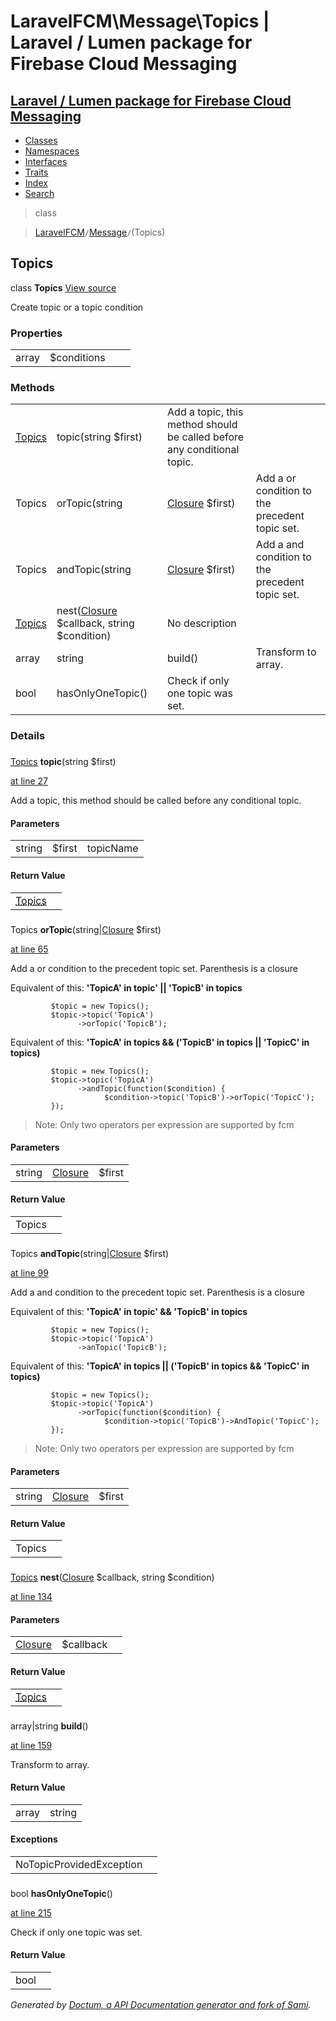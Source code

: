 # LaravelFCM\Message\Topics | Laravel / Lumen package for Firebase Cloud Messaging    

## [Laravel / Lumen package for Firebase Cloud Messaging](../../index.md)

- [Classes](../../classes.md)
- [Namespaces](../../namespaces.md)
- [Interfaces](../../interfaces.md)
- [Traits](../../traits.md)
- [Index](../../doc-index.md)
- [Search](../../search.md)

>class

>    [LaravelFCM](../../LaravelFCM.md)` / `[Message](../../LaravelFCM/Message.md)` / `(Topics)
## Topics

class **Topics** [View source](https://github.com/code-lts/Laravel-FCM/blob/main/src/Message/Topics.php)



Create topic or a topic condition


### Properties

|   |   |   |   |
|---|---|---|---|
|<a name="property_conditions"></a> array|$conditions|||
### Methods

|   |   |   |   |
|---|---|---|---|
|[<abbr title="LaravelFCM\Message\Topics">Topics</abbr>](../../LaravelFCM/Message/Topics.md)|<a name="#method_topic"></a>topic(string $first)|Add a topic, this method should be called before any conditional topic.||
|Topics|<a name="#method_orTopic"></a>orTopic(string|[Closure](https://www.php.net/Closure) $first)|Add a or condition to the precedent topic set.||
|Topics|<a name="#method_andTopic"></a>andTopic(string|[Closure](https://www.php.net/Closure) $first)|Add a and condition to the precedent topic set.||
|[<abbr title="LaravelFCM\Message\Topics">Topics</abbr>](../../LaravelFCM/Message/Topics.md)|<a name="#method_nest"></a>nest([Closure](https://www.php.net/Closure) $callback, string $condition)|No description||
|array|string|<a name="#method_build"></a>build()|Transform to array.||
|bool|<a name="#method_hasOnlyOneTopic"></a>hasOnlyOneTopic()|Check if only one topic was set.||


### Details
<a name id="method_topic"></a>

### 
 [<abbr title="LaravelFCM\Message\Topics">Topics</abbr>](../../LaravelFCM/Message/Topics.md) **topic**(string $first)

[at line 27](https://github.com/code-lts/Laravel-FCM/blob/main/src/Message/Topics.php#L27)

Add a topic, this method should be called before any conditional topic.        

#### Parameters

|   |   |   |
|---|---|---|
|string|$first|topicName

#### Return Value

|   |   |
|---|---|
|[<abbr title="LaravelFCM\Message\Topics">Topics</abbr>](../../LaravelFCM/Message/Topics.md)|

<a name id="method_orTopic"></a>

### 
 Topics **orTopic**(string|[Closure](https://www.php.net/Closure) $first)

[at line 65](https://github.com/code-lts/Laravel-FCM/blob/main/src/Message/Topics.php#L65)

Add a or condition to the precedent topic set.        Parenthesis is a closure</p>

<p>Equivalent of this: <strong>'TopicA' in topic' || 'TopicB' in topics</strong></p>

<pre><code>         $topic = new Topics();
         $topic-&gt;topic('TopicA')
               -&gt;orTopic('TopicB');
</code></pre>

<p>Equivalent of this: <strong>'TopicA' in topics &amp;&amp; ('TopicB' in topics || 'TopicC' in topics)</strong></p>

<pre><code>         $topic = new Topics();
         $topic-&gt;topic('TopicA')
               -&gt;andTopic(function($condition) {
                     $condition-&gt;topic('TopicB')-&gt;orTopic('TopicC');
         });
</code></pre>

<blockquote>
  <p>Note: Only two operators per expression are supported by fcm</p>
</blockquote>


#### Parameters

|   |   |   |
|---|---|---|
|string|[Closure](https://www.php.net/Closure)|$first|topicName or closure

#### Return Value

|   |   |
|---|---|
|Topics|

<a name id="method_andTopic"></a>

### 
 Topics **andTopic**(string|[Closure](https://www.php.net/Closure) $first)

[at line 99](https://github.com/code-lts/Laravel-FCM/blob/main/src/Message/Topics.php#L99)

Add a and condition to the precedent topic set.        Parenthesis is a closure</p>

<p>Equivalent of this: <strong>'TopicA' in topic' &amp;&amp; 'TopicB' in topics</strong></p>

<pre><code>         $topic = new Topics();
         $topic-&gt;topic('TopicA')
               -&gt;anTopic('TopicB');
</code></pre>

<p>Equivalent of this: <strong>'TopicA' in topics || ('TopicB' in topics &amp;&amp; 'TopicC' in topics)</strong></p>

<pre><code>         $topic = new Topics();
         $topic-&gt;topic('TopicA')
               -&gt;orTopic(function($condition) {
                     $condition-&gt;topic('TopicB')-&gt;AndTopic('TopicC');
         });
</code></pre>

<blockquote>
  <p>Note: Only two operators per expression are supported by fcm</p>
</blockquote>


#### Parameters

|   |   |   |
|---|---|---|
|string|[Closure](https://www.php.net/Closure)|$first|topicName or closure

#### Return Value

|   |   |
|---|---|
|Topics|

<a name id="method_nest"></a>

### 
 [<abbr title="LaravelFCM\Message\Topics">Topics</abbr>](../../LaravelFCM/Message/Topics.md) **nest**([Closure](https://www.php.net/Closure) $callback, string $condition)

[at line 134](https://github.com/code-lts/Laravel-FCM/blob/main/src/Message/Topics.php#L134)



#### Parameters

|   |   |   |
|---|---|---|
|[Closure](https://www.php.net/Closure)|$callback||string|$condition|

#### Return Value

|   |   |
|---|---|
|[<abbr title="LaravelFCM\Message\Topics">Topics</abbr>](../../LaravelFCM/Message/Topics.md)|

<a name id="method_build"></a>

### 
 array|string **build**()

[at line 159](https://github.com/code-lts/Laravel-FCM/blob/main/src/Message/Topics.php#L159)

Transform to array.        

#### Return Value

|   |   |
|---|---|
|array|string|


#### Exceptions

|   |   |
|---|---|
|NoTopicProvidedException||

<a name id="method_hasOnlyOneTopic"></a>

### 
 bool **hasOnlyOneTopic**()

[at line 215](https://github.com/code-lts/Laravel-FCM/blob/main/src/Message/Topics.php#L215)

Check if only one topic was set.        

#### Return Value

|   |   |
|---|---|
|bool|

_Generated by [Doctum, a API Documentation generator and fork of Sami](https://github.com/code-lts/doctum)._